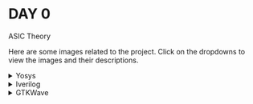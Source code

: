 # DAY 0

ASIC Theory

Here are some images related to the project. Click on the dropdowns to view the images and their descriptions.

<details>
<summary>Yosys</summary>

![Yosys](Images/yosys.png)

Description of image 1 goes here.
</details>

<details>
<summary>Iverilog</summary>

![Iverilog](Images/iverilog.png)

Description of image 2 goes here.
</details>

<details>
<summary>GTKWave</summary>

![GTKWave](Images/gtkwave.png)

Description of image 3 goes here.
</details>
